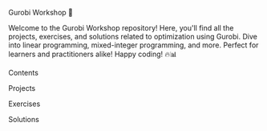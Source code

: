 Gurobi Workshop 🚀

Welcome to the Gurobi Workshop repository! Here, you'll find all the projects, exercises, and solutions related to optimization using Gurobi. Dive into linear programming, mixed-integer programming, and more. Perfect for learners and practitioners alike! Happy coding! 🔥📊

Contents

Projects

Exercises

Solutions
